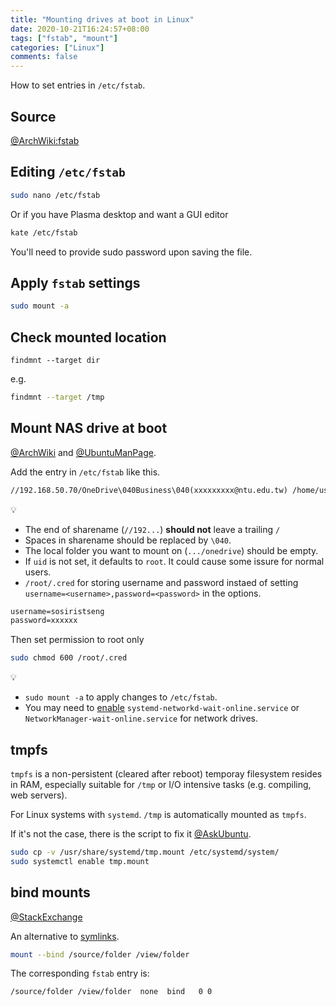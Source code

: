 ```yaml
---
title: "Mounting drives at boot in Linux"
date: 2020-10-21T16:24:57+08:00
tags: ["fstab", "mount"]
categories: ["Linux"]
comments: false
---
```


How to set entries in `/etc/fstab`.

<!--more-->

## Source

[@ArchWiki:fstab](https://wiki.archlinux.org/index.php/Fstab)

## Editing `/etc/fstab`

```bash
sudo nano /etc/fstab
```

Or if you have Plasma desktop and want a GUI editor

```bash
kate /etc/fstab
```

You'll need to provide sudo password upon saving the file.

## Apply `fstab` settings

```bash
sudo mount -a
```

## Check mounted location

`findmnt --target dir`

e.g.

```bash
findmnt --target /tmp
```

## Mount NAS drive at boot

[@ArchWiki](https://wiki.archlinux.org/index.php/Samba#Automatic_mounting) and [@UbuntuManPage](https://manpages.ubuntu.com/manpages/focal/man8/mount.cifs.8.html).

Add the entry in `/etc/fstab` like this.

```txt /etc/fstab
//192.168.50.70/OneDrive\040Business\040(xxxxxxxxx@ntu.edu.tw) /home/username/onedrive cifs uid=sosiristseng,credentials=/root/.cred,iocharset=utf8 0 0
```

💡
- The end of sharename (`//192...`) **should not** leave a trailing `/`
- Spaces in sharename should be replaced by `\040`.
- The local folder you want to mount on (`.../onedrive`) should be empty.
- If `uid` is not set, it defaults to `root`. It could cause some issure for normal users.
- `/root/.cred` for storing username and password instaed of setting `username=<username>,password=<password>` in the options.


```txt  /root/.cred
username=sosiristseng
password=xxxxxx
```

Then set permission to root only

```bash
sudo chmod 600 /root/.cred
```

💡
- `sudo mount -a` to apply changes to `/etc/fstab`.
- You may need to [enable](https://wiki.archlinux.org/index.php/Enable) `systemd-networkd-wait-online.service` or `NetworkManager-wait-online.service` for network drives.

## tmpfs

`tmpfs` is a non-persistent (cleared after reboot) temporay filesystem resides in RAM, especially suitable for `/tmp` or I/O intensive tasks (e.g. compiling, web servers).

For Linux systems with `systemd`. `/tmp` is automatically mounted as `tmpfs`.

If it's not the case, there is the script to fix it [@AskUbuntu](https://askubuntu.com/questions/1232004/mounting-tmp-as-tmpfs-on-ubuntu-20-04).

```bash
sudo cp -v /usr/share/systemd/tmp.mount /etc/systemd/system/
sudo systemctl enable tmp.mount
```

## bind mounts

[@StackExchange](https://unix.stackexchange.com/questions/198590/what-is-a-bind-mount)

An alternative to [symlinks](https://en.wikipedia.org/wiki/Symbolic_link).

```bash
mount --bind /source/folder /view/folder
```

The corresponding `fstab` entry is:

```txt /etc/fstab
/source/folder /view/folder  none  bind   0 0
```
